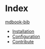 # Index

[mdbook-bib](./intro.md)

- [Installation](./install.md)
- [Configuration](./config.md)
- [Contribute](./contrib.md)
